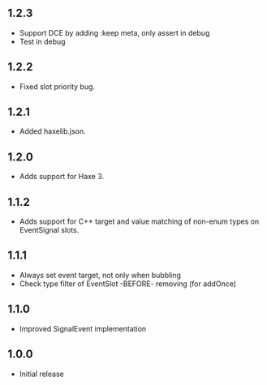 ## 1.2.3

- Support DCE by adding :keep meta, only assert in debug
- Test in debug

## 1.2.2

- Fixed slot priority bug.

## 1.2.1

- Added haxelib.json.

## 1.2.0

- Adds support for Haxe 3.

## 1.1.2

- Adds support for C++ target and value matching of non-enum types on EventSignal slots.

## 1.1.1	

- Always set event target, not only when bubbling
- Check type filter of EventSlot -BEFORE- removing (for addOnce)

## 1.1.0

- Improved SignalEvent implementation

## 1.0.0

- Initial release
